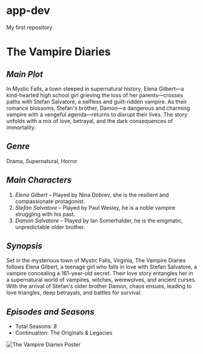 # app-dev
My first repository

# The Vampire Diaries  

## *Main Plot*  
In Mystic Falls, a town steeped in supernatural history, Elena Gilbert—a kind-hearted high school girl grieving the loss of her parents—crosses paths with Stefan Salvatore, a selfless and guilt-ridden vampire. As their romance blossoms, Stefan's brother, Damon—a dangerous and charming vampire with a vengeful agenda—returns to disrupt their lives. The story unfolds with a mix of love, betrayal, and the dark consequences of immortality.  

## *Genre*  
Drama, Supernatural, Horror  

## *Main Characters*  
1. *Elena Gilbert* – Played by Nina Dobrev, she is the resilient and compassionate protagonist.  
2. *Stefan Salvatore* – Played by Paul Wesley, he is a noble vampire struggling with his past.  
3. *Damon Salvatore* – Played by Ian Somerhalder, he is the enigmatic, unpredictable older brother.  

## *Synopsis*  
Set in the mysterious town of Mystic Falls, Virginia, The Vampire Diaries follows Elena Gilbert, a teenage girl who falls in love with Stefan Salvatore, a vampire concealing a 161-year-old secret. Their love story entangles her in a supernatural world of vampires, witches, werewolves, and ancient curses. With the arrival of Stefan's older brother Damon, chaos ensues, leading to love triangles, deep betrayals, and battles for survival.  

## *Episodes and Seasons*  
- Total Seasons: *8*  
- Continuation: The Originals & Legacies  

 

![The Vampire Diaries Poster](https://m.media-amazon.com/images/I/81NR1sJIjvL._AC_UF894,1000_QL80_.jpg)
